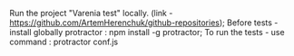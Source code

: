 Run the project "Varenia test" locally. (link - https://github.com/ArtemHerenchuk/github-repositories);
Before tests - install globally protractor : npm install -g protractor;
To run the tests - use command : protractor conf.js

